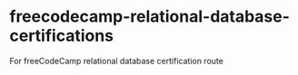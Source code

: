# freecodecamp-relational-database-certifications
For freeCodeCamp relational database certification route
